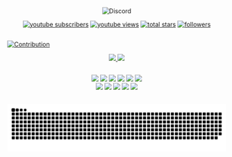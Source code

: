 <div align="center">
<img height= "80em"align="center" src="https://discord.c99.nl/widget/theme-4/553993055854919682.png" alt="Discord"/>
</div>

<p align="center">
  <a href="https://www.youtube.com/channel/UCzd3m_d0W3OwYKHvuV25mgw">
    <img alt="youtube subscribers" title="Subscribe to my YouTube channel" src="https://custom-icon-badges.herokuapp.com/youtube/channel/subscribers/UCW66YtCyfwE-03dvabvq1fQ?color=%23E05D44&label=SUBSCRIBE&logo=video&logoColor=white&style=for-the-badge&labelColor=CE4630"/></a> 
  <a href="https://www.youtube.com/channel/UCzd3m_d0W3OwYKHvuV25mgw">
    <img alt="youtube views" title="YouTube views" src="https://custom-icon-badges.herokuapp.com/youtube/channel/views/UCW66YtCyfwE-03dvabvq1fQ?color=%23E1AD0E&logo=video&logoColor=white&style=for-the-badge&labelColor=C79600"/></a> 
  <a href="https://github.com/STAPEUH?tab=repositories&q=&type=&language=&sort=stargazers">
    <img alt="total stars" title="Total stars on GitHub" src="https://custom-icon-badges.herokuapp.com/badge/dynamic/json?logo=star&logoColor=white&color=55960c&labelColor=488207&label=Stars&style=for-the-badge&query=%24.stars&url=https://api.github-star-counter.workers.dev/user/STAPEUH"/></a>
  <a href="https://github.com/STAPEUH?tab=followers">
    <img alt="followers" title="Follow me on Github" src="https://custom-icon-badges.herokuapp.com/github/followers/STAPEUH?color=236ad3&labelColor=1155ba&style=for-the-badge&logo=person-add&label=Follow&logoColor=white"/></a>
  <a href="https://github.com/DenverCoder1/Simple-View-Counter">
  
</p>
 
 ##
 ![Contribution](https://activity-graph.herokuapp.com/graph?username=STAPEUH&theme=gotham&hide_border=true&area=true)
<div align="center">
  <a href="https://github.com/STAPEUH">
  <img height="180em" src="https://github-readme-stats.vercel.app/api?username=STAPEUH&show_icons=true&theme=gotham&include_all_commits=true&count_private=true"/>
  <img height="180em" src="https://github-readme-stats.vercel.app/api/top-langs/?username=STAPEUH&layout=compact&langs_count=7&theme=gotham"/>
</div>
  
##
 
<div align="center">
  <a href="#" target="_blank"><img src="https://img.shields.io/badge/HTML5-E34F26?style=for-the-badge&logo=html5&logoColor=white" target="_blank"></a>
  <a href="#" target="_blank"><img src="https://img.shields.io/badge/CSS3-1572B6?style=for-the-badge&logo=css3&logoColor=white" target="_blank"></a>
  <a href="#" target="_blank"><img src="https://img.shields.io/badge/JavaScript-F7DF1E?style=for-the-badge&logo=javascript&logoColor=black" target="_blank"></a>
  <a href="#" target="_blank"><img src="https://img.shields.io/badge/Lua-2C2D72?style=for-the-badge&logo=lua&logoColor=white" target="_blank"></a>
  <a href="#" target="_blank"><img src="https://img.shields.io/badge/MySQL-00000F?style=for-the-badge&logo=mysql&logoColor=white" target="_blank"></a>
  <a href="#" taget="_black"><img src="https://img.shields.io/badge/-BATCHFILE-yellowgreen?style=for-the-badge&logo=&logoColor=white" target="black"></a>
 </div>
 
<div align="center">
  <a href="https://www.youtube.com/channel/UCzd3m_d0W3OwYKHvuV25mgw" target="_blank"><img src="https://img.shields.io/badge/YouTube-FF0000?style=for-the-badge&logo=youtube&logoColor=white" target="_blank"></a>
  <a href="https://www.instagram.com/amin.lakradi/" target="_blank"><img src="https://img.shields.io/badge/-Instagram-%23E4405F?style=for-the-badge&logo=instagram&logoColor=white" target="_blank"></a>
 <a href="https://discord.gg/UkKEJnuVM6" target="_blank"><img src="https://img.shields.io/badge/Discord-7289DA?style=for-the-badge&logo=discord&logoColor=white" target="_blank"></a> 
  <a href="https://www.paypal.me/aminlakradi" target="_blank"><img src="https://img.shields.io/badge/PayPal-00457C?style=for-the-badge&logo=paypal&logoColor=white" target="_blank"></a> 
  <a href = "mailto:aminlakradi@gmail.com"><img src="https://img.shields.io/badge/-Gmail-%23333?style=for-the-badge&logo=gmail&logoColor=white" target="_blank"></a> 
 
 ##
 
 ![Snake animation](https://github.com/Kamionn/Kamionn/blob/main/workflows/games_snake.svg)
 
</div>
